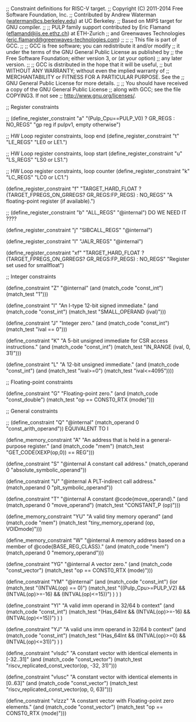 ;; Constraint definitions for RISC-V target.
;; Copyright (C) 2011-2014 Free Software Foundation, Inc.
;; Contributed by Andrew Waterman (waterman@cs.berkeley.edu) at UC Berkeley.
;; Based on MIPS target for GNU compiler.
;;
;; PULP family support contributed by Eric Flamand (eflamand@iis.ee.ethz.ch) at ETH-Zurich
;; and Greenwaves Technologies (eric.flamand@greenwaves-technologies.com)
;;
;;
;; This file is part of GCC.
;;
;; GCC is free software; you can redistribute it and/or modify
;; it under the terms of the GNU General Public License as published by
;; the Free Software Foundation; either version 3, or (at your option)
;; any later version.
;;
;; GCC is distributed in the hope that it will be useful,
;; but WITHOUT ANY WARRANTY; without even the implied warranty of
;; MERCHANTABILITY or FITNESS FOR A PARTICULAR PURPOSE.  See the
;; GNU General Public License for more details.
;;
;; You should have received a copy of the GNU General Public License
;; along with GCC; see the file COPYING3.  If not see
;; <http://www.gnu.org/licenses/>.

;; Register constraints

;;
(define_register_constraint "a" "(Pulp_Cpu==PULP_V0) ? GR_REGS : NO_REGS"
  "gp reg if pulpv1, empty otherwise")

;; HW Loop register constraints, loop end
(define_register_constraint "t" "LE_REGS"
  "LE0 or LE1.")

;; HW Loop register constraints, loop start
(define_register_constraint "u" "LS_REGS"
  "LS0 or LS1.")

;; HW Loop register constraints, loop counter
(define_register_constraint "k" "LC_REGS"
  "LC0 or LC1.")

(define_register_constraint "f" "TARGET_HARD_FLOAT ? (TARGET_FPREGS_ON_GRREGS? GR_REGS:FP_REGS) : NO_REGS"
  "A floating-point register (if available).")

;; (define_register_constraint "b" "ALL_REGS" "@internal") DO WE NEED IT ????

(define_register_constraint "j" "SIBCALL_REGS"
  "@internal")

(define_register_constraint "l" "JALR_REGS"
  "@internal")

(define_register_constraint "xf" "TARGET_HARD_FLOAT ? (TARGET_FPREGS_ON_GRREGS? GR_REGS:FP_REGS) : NO_REGS"
  "Register set used for smallfloat")

;; Integer constraints


(define_constraint "Z"
  "@internal"
  (and (match_code "const_int")
       (match_test "1")))

(define_constraint "I"
  "An I-type 12-bit signed immediate."
  (and (match_code "const_int")
       (match_test "SMALL_OPERAND (ival)")))

(define_constraint "J"
  "Integer zero."
  (and (match_code "const_int")
       (match_test "ival == 0")))

(define_constraint "K"
 "A 5-bit unsigned immediate for CSR access instructions."
  (and (match_code "const_int")
       (match_test "IN_RANGE (ival, 0, 31)")))

(define_constraint "L"
 "A 12-bit unsigned immediate."
  (and (match_code "const_int")
       (and (match_test "ival>=0") (match_test "ival<=4095"))))

;; Floating-point constraints

(define_constraint "G"
  "Floating-point zero."
  (and (match_code "const_double")
       (match_test "op == CONST0_RTX (mode)")))

;; General constraints

;; (define_constraint "Q" "@internal" (match_operand 0 "const_arith_operand")) EQUIVALENT TO I

(define_memory_constraint "A"
  "An address that is held in a general-purpose register."
  (and (match_code "mem")
       (match_test "GET_CODE(XEXP(op,0)) == REG")))

(define_constraint "S"
  "@internal
   A constant call address."
   (match_operand 0 "absolute_symbolic_operand"))

(define_constraint "U"
  "@internal
   A PLT-indirect call address."
  (match_operand 0 "plt_symbolic_operand"))

(define_constraint "T"
  "@internal
   A constant @code{move_operand}."
  (and (match_operand 0 "move_operand")
       (match_test "CONSTANT_P (op)")))

(define_memory_constraint "YU"
  "A valid tiny memory operand"
  (and (match_code "mem")
       (match_test "tiny_memory_operand (op, VOIDmode)")))

(define_memory_constraint "W"
  "@internal
   A memory address based on a member of @code{BASE_REG_CLASS}."
  (and (match_code "mem")
       (match_operand 0 "memory_operand")))

(define_constraint "YG"
  "@internal
   A vector zero."
  (and (match_code "const_vector")
       (match_test "op == CONST0_RTX (mode)")))

(define_constraint "YM"
  "@internal"
  (and (match_code "const_int")
       (ior (match_test "(INTVAL(op) == 0)")
	    (match_test "((Pulp_Cpu>=PULP_V2) && (INTVAL(op)>=-16) && (INTVAL(op)<=15))")
       )
  )
)

(define_constraint "YI"
  "A valid imm operand in 32/64 b context"
  (and (match_code "const_int")
       (match_test "(Has_64Int && (INTVAL(op)>=-16) && (INTVAL(op)<=15))")
  )
)

(define_constraint "YJ"
  "A valid uns imm operand in 32/64 b context"
  (and (match_code "const_int")
       (match_test "(Has_64Int && (INTVAL(op)>=0) && (INTVAL(op)<=31))")
  )
)

(define_constraint "vIsdc"
  "A constant vector with identical elements in [-32..31]"
   (and (match_code "const_vector")
        (match_test "riscv_replicated_const_vector(op, -32, 31)")))

(define_constraint "vIusc"
  "A constant vector with identical elements in [0..63]"
   (and (match_code "const_vector")
        (match_test "riscv_replicated_const_vector(op, 0, 63)")))

(define_constraint "vIzzz"
  "A constant vector with Floating-point zero elements."
  (and (match_code "const_vector")
       (match_test "op == CONST0_RTX (mode)")))


